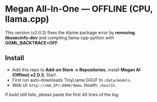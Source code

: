 # Megan All-In-One — OFFLINE (CPU, llama.cpp)

This version (v2.0.3) fixes the Alpine package error by **removing libexecinfo-dev**
and compiling llama-cpp-python with **GGML_BACKTRACE=OFF**.

## Install
- Add this repo to **Add-on Store → Repositories**, install **Megan AI (Offline) v2.0.3**, Start.
- First run auto-downloads TinyLlama GGUF to `/data/models`.
- Web UI: `http://<HA_IP>:8000/demo`. Health: `/health`.

If build still fails, please paste the first 40 lines of the log.
